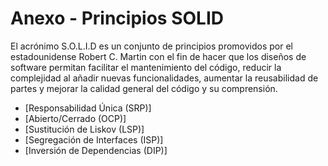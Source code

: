 # Anexo - Principios SOLID

El acrónimo S.O.L.I.D es un conjunto de principios promovidos por el estadounidense Robert C. Martin con el fin de hacer que los diseños de software permitan facilitar el mantenimiento del código, reducir la complejidad al añadir nuevas funcionalidades, aumentar la reusabilidad de partes y mejorar la calidad general del código y su comprensión. 

  * [Responsabilidad Única (SRP)] 
  * [Abierto/Cerrado (OCP)]
  * [Sustitución de Liskov (LSP)]
  * [Segregación de Interfaces (ISP)]
  * [Inversión de Dependencias (DIP)]
